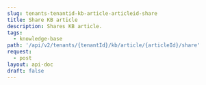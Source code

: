 ```yaml
---
slug: tenants-tenantid-kb-article-articleid-share
title: Share KB article
description: Shares KB article.
tags:
  - knowledge-base
path: '/api/v2/tenants/{tenantId}/kb/article/{articleId}/share'
request:
  - post
layout: api-doc
draft: false
---
```

